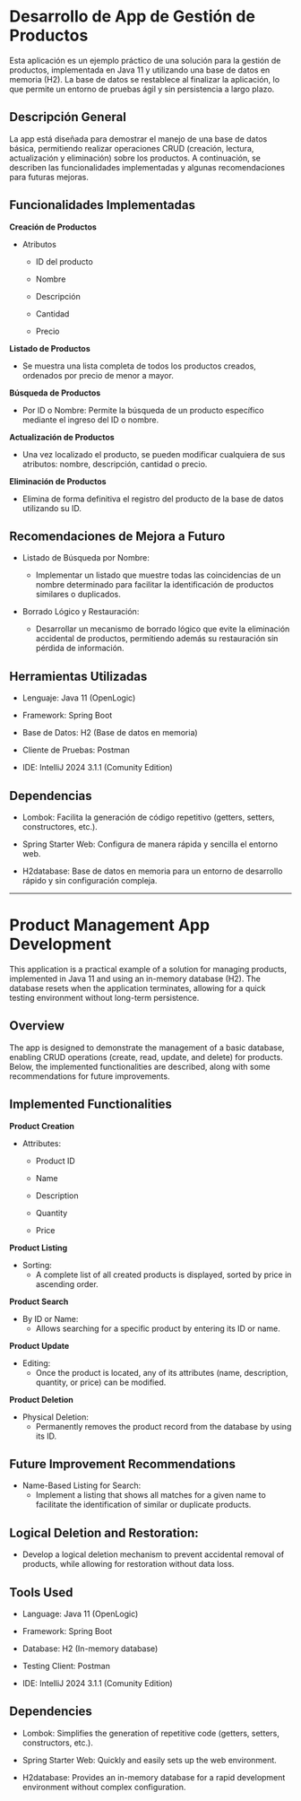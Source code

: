 # Desarrollo de App de Gestión de Productos
Esta aplicación es un ejemplo práctico de una solución para la gestión de productos, implementada en Java 11 y utilizando una base de datos en memoria (H2). La base de datos se restablece al finalizar la aplicación, lo que permite un entorno de pruebas ágil y sin persistencia a largo plazo.

## Descripción General
La app está diseñada para demostrar el manejo de una base de datos básica, permitiendo realizar operaciones CRUD (creación, lectura, actualización y eliminación) sobre los productos. A continuación, se describen las funcionalidades implementadas y algunas recomendaciones para futuras mejoras.

## Funcionalidades Implementadas
**Creación de Productos**

- Atributos

  - ID del producto
  
  - Nombre
  
  - Descripción
  
  - Cantidad
  
  - Precio

**Listado de Productos**
- Se muestra una lista completa de todos los productos creados, ordenados por precio de menor a mayor.

**Búsqueda de Productos**
- Por ID o Nombre: Permite la búsqueda de un producto específico mediante el ingreso del ID o nombre.

**Actualización de Productos**
- Una vez localizado el producto, se pueden modificar cualquiera de sus atributos: nombre, descripción, cantidad o precio.

**Eliminación de Productos**
- Elimina de forma definitiva el registro del producto de la base de datos utilizando su ID.

## Recomendaciones de Mejora a Futuro
  - Listado de Búsqueda por Nombre:
    - Implementar un listado que muestre todas las coincidencias de un nombre determinado para facilitar la identificación de productos similares o duplicados.

  - Borrado Lógico y Restauración:
    - Desarrollar un mecanismo de borrado lógico que evite la eliminación accidental de productos, permitiendo además su restauración sin pérdida de información.

## Herramientas Utilizadas
  - Lenguaje: Java 11 (OpenLogic)
  
  - Framework: Spring Boot
  
  - Base de Datos: H2 (Base de datos en memoria)
  
  - Cliente de Pruebas: Postman

  - IDE: IntelliJ 2024 3.1.1 (Comunity Edition)

## Dependencias
  - Lombok: Facilita la generación de código repetitivo (getters, setters, constructores, etc.).
  
  - Spring Starter Web: Configura de manera rápida y sencilla el entorno web.
  
  - H2database: Base de datos en memoria para un entorno de desarrollo rápido y sin configuración compleja.

  --------------------------------------------------------------------------------------------------

# Product Management App Development
  This application is a practical example of a solution for managing products, implemented in Java 11 and using an in-memory database (H2). The database resets when the application terminates, allowing for a quick testing environment without long-term persistence.

## Overview
The app is designed to demonstrate the management of a basic database, enabling CRUD operations (create, read, update, and delete) for products. Below, the implemented functionalities are described, along with some recommendations for future improvements.

## Implemented Functionalities
**Product Creation**

- Attributes:
  
  - Product ID
  
  - Name
  
  - Description
  
  - Quantity
  
  - Price

**Product Listing**
  - Sorting:
    - A complete list of all created products is displayed, sorted by price in ascending order.

**Product Search**
  - By ID or Name:
    - Allows searching for a specific product by entering its ID or name.

**Product Update**
  - Editing:
    - Once the product is located, any of its attributes (name, description, quantity, or price) can be modified.

**Product Deletion**
  - Physical Deletion:
    - Permanently removes the product record from the database by using its ID.

## Future Improvement Recommendations
  - Name-Based Listing for Search:
    - Implement a listing that shows all matches for a given name to facilitate the identification of similar or duplicate products.

## Logical Deletion and Restoration:
  - Develop a logical deletion mechanism to prevent accidental removal of products, while allowing for restoration without data loss.

## Tools Used
  - Language: Java 11 (OpenLogic)
  
  - Framework: Spring Boot
  
  - Database: H2 (In-memory database)

  - Testing Client: Postman

  - IDE: IntelliJ 2024 3.1.1 (Comunity Edition)

## Dependencies
  - Lombok: Simplifies the generation of repetitive code (getters, setters, constructors, etc.).
  
  - Spring Starter Web: Quickly and easily sets up the web environment.
  
  - H2database: Provides an in-memory database for a rapid development environment without complex configuration.
